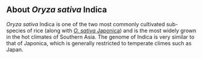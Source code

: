 About *Oryza sativa* Indica
---------------------
*Oryza sativa* Indica is one of the two most commonly cultivated sub-species of rice (along with [*O. sativa* Japonica](https://oryza-ensembl.gramene.org/Oryza_sativa)) and is the most widely grown in the hot climates of Southern Asia. The genome of Indica is very similar to that of Japonica, which is generally restricted to temperate climes such as Japan.
